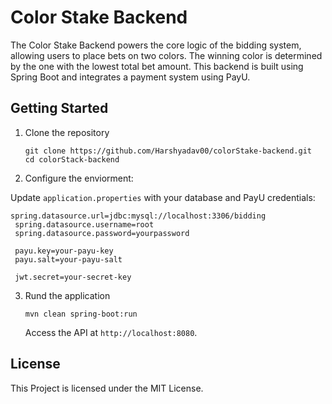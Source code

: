 # Color Stake Backend

The Color Stake Backend powers the core logic of the bidding system, allowing users to place bets on two colors. The winning color is determined by the one with the lowest total bet amount. This backend is built using Spring Boot and integrates a payment system using PayU.

## Getting Started


1. Clone the repository
   
   ```
   git clone https://github.com/Harshyadav00/colorStake-backend.git
   cd colorStack-backend
   ```
2. Configure the enviorment:
    
  Update `application.properties` with your database and PayU credentials:
   ```
   spring.datasource.url=jdbc:mysql://localhost:3306/bidding
    spring.datasource.username=root
    spring.datasource.password=yourpassword
    
    payu.key=your-payu-key
    payu.salt=your-payu-salt
    
    jwt.secret=your-secret-key
   ```

3. Rund the application
   ```
   mvn clean spring-boot:run
   ```
   Access the API at `http://localhost:8080`.


## License 
This Project is licensed under the MIT License.
